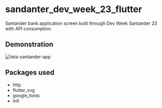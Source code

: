 # sandanter_dev_week_23_flutter

Santander bank application screen built through Dev Week Santander 23 with API consumption.

## Demonstration

![tela-santander-app](https://github.com/italoguasti/santander-dev-week-23-flutter/assets/105438510/f7c88a03-1d17-45e2-a34d-fbed98d960ff)

## Packages used
-  http
- flutter_svg
- google_fonts
- intl
